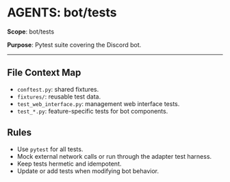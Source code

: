 # AGENTS: bot/tests

**Scope**: bot/tests

**Purpose**: Pytest suite covering the Discord bot.

---

## File Context Map
- `conftest.py`: shared fixtures.
- `fixtures/`: reusable test data.
- `test_web_interface.py`: management web interface tests.
- `test_*.py`: feature-specific tests for bot components.

## Rules
- Use `pytest` for all tests.
- Mock external network calls or run through the adapter test harness.
- Keep tests hermetic and idempotent.
- Update or add tests when modifying bot behavior.
